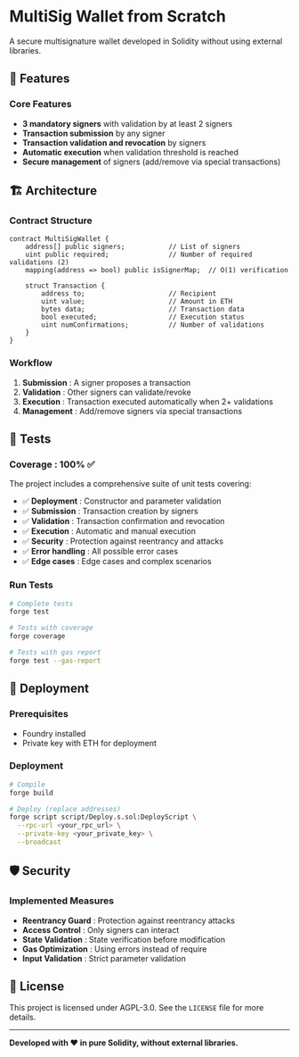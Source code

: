 # MultiSig Wallet from Scratch

A secure multisignature wallet developed in Solidity without using external libraries.

## 🎯 Features

### Core Features
- **3 mandatory signers** with validation by at least 2 signers
- **Transaction submission** by any signer
- **Transaction validation and revocation** by signers
- **Automatic execution** when validation threshold is reached
- **Secure management** of signers (add/remove via special transactions)

## 🏗️ Architecture

### Contract Structure
```solidity
contract MultiSigWallet {
    address[] public signers;           // List of signers
    uint public required;               // Number of required validations (2)
    mapping(address => bool) public isSignerMap;  // O(1) verification
    
    struct Transaction {
        address to;                     // Recipient
        uint value;                     // Amount in ETH
        bytes data;                     // Transaction data
        bool executed;                  // Execution status
        uint numConfirmations;          // Number of validations
    }
}
```

### Workflow
1. **Submission** : A signer proposes a transaction
2. **Validation** : Other signers can validate/revoke
3. **Execution** : Transaction executed automatically when 2+ validations
4. **Management** : Add/remove signers via special transactions

## 🧪 Tests

### Coverage : 100% ✅

The project includes a comprehensive suite of unit tests covering:

- ✅ **Deployment** : Constructor and parameter validation
- ✅ **Submission** : Transaction creation by signers
- ✅ **Validation** : Transaction confirmation and revocation
- ✅ **Execution** : Automatic and manual execution
- ✅ **Security** : Protection against reentrancy and attacks
- ✅ **Error handling** : All possible error cases
- ✅ **Edge cases** : Edge cases and complex scenarios

### Run Tests
```bash
# Complete tests
forge test

# Tests with coverage
forge coverage

# Tests with gas report
forge test --gas-report
```

## 🚀 Deployment

### Prerequisites
- Foundry installed
- Private key with ETH for deployment

### Deployment
```bash
# Compile
forge build

# Deploy (replace addresses)
forge script script/Deploy.s.sol:DeployScript \
  --rpc-url <your_rpc_url> \
  --private-key <your_private_key> \
  --broadcast
```


## 🛡️ Security

### Implemented Measures
- **Reentrancy Guard** : Protection against reentrancy attacks
- **Access Control** : Only signers can interact
- **State Validation** : State verification before modification
- **Gas Optimization** : Using errors instead of require
- **Input Validation** : Strict parameter validation


## 📄 License

This project is licensed under AGPL-3.0. See the `LICENSE` file for more details.

---

**Developed with ❤️ in pure Solidity, without external libraries.**
